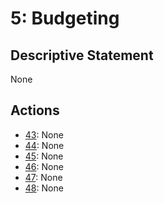 # 5: Budgeting

## Descriptive Statement

None

## Actions

- [43](/assessments/actions/043.md): None
- [44](/assessments/actions/044.md): None
- [45](/assessments/actions/045.md): None
- [46](/assessments/actions/046.md): None
- [47](/assessments/actions/047.md): None
- [48](/assessments/actions/048.md): None

